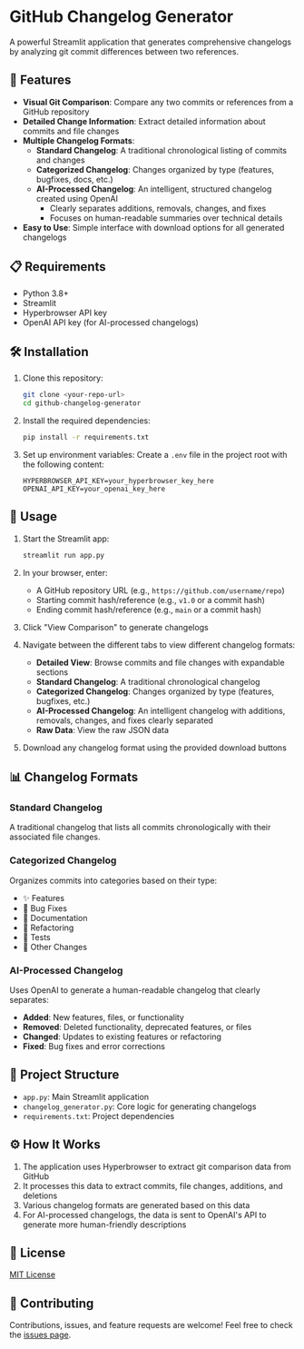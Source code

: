 # GitHub Changelog Generator

A powerful Streamlit application that generates comprehensive changelogs by analyzing git commit differences between two references.

## 🌟 Features

- **Visual Git Comparison**: Compare any two commits or references from a GitHub repository
- **Detailed Change Information**: Extract detailed information about commits and file changes
- **Multiple Changelog Formats**:
  - **Standard Changelog**: A traditional chronological listing of commits and changes
  - **Categorized Changelog**: Changes organized by type (features, bugfixes, docs, etc.)
  - **AI-Processed Changelog**: An intelligent, structured changelog created using OpenAI
    - Clearly separates additions, removals, changes, and fixes
    - Focuses on human-readable summaries over technical details
- **Easy to Use**: Simple interface with download options for all generated changelogs

## 📋 Requirements

- Python 3.8+
- Streamlit
- Hyperbrowser API key
- OpenAI API key (for AI-processed changelogs)

## 🛠️ Installation

1. Clone this repository:
   ```bash
   git clone <your-repo-url>
   cd github-changelog-generator
   ```

2. Install the required dependencies:
   ```bash
   pip install -r requirements.txt
   ```

3. Set up environment variables:
   Create a `.env` file in the project root with the following content:
   ```
   HYPERBROWSER_API_KEY=your_hyperbrowser_key_here
   OPENAI_API_KEY=your_openai_key_here
   ```

## 🚀 Usage

1. Start the Streamlit app:
   ```bash
   streamlit run app.py
   ```

2. In your browser, enter:
   - A GitHub repository URL (e.g., `https://github.com/username/repo`)
   - Starting commit hash/reference (e.g., `v1.0` or a commit hash)
   - Ending commit hash/reference (e.g., `main` or a commit hash)

3. Click "View Comparison" to generate changelogs

4. Navigate between the different tabs to view different changelog formats:
   - **Detailed View**: Browse commits and file changes with expandable sections
   - **Standard Changelog**: A traditional chronological changelog
   - **Categorized Changelog**: Changes organized by type (features, bugfixes, etc.)
   - **AI-Processed Changelog**: An intelligent changelog with additions, removals, changes, and fixes clearly separated
   - **Raw Data**: View the raw JSON data

5. Download any changelog format using the provided download buttons

## 📊 Changelog Formats

### Standard Changelog
A traditional changelog that lists all commits chronologically with their associated file changes.

### Categorized Changelog
Organizes commits into categories based on their type:
- ✨ Features
- 🐛 Bug Fixes
- 📄 Documentation
- 🔨 Refactoring
- 🧪 Tests
- 🔄 Other Changes

### AI-Processed Changelog
Uses OpenAI to generate a human-readable changelog that clearly separates:
- **Added**: New features, files, or functionality
- **Removed**: Deleted functionality, deprecated features, or files
- **Changed**: Updates to existing features or refactoring
- **Fixed**: Bug fixes and error corrections

## 🧩 Project Structure

- `app.py`: Main Streamlit application
- `changelog_generator.py`: Core logic for generating changelogs
- `requirements.txt`: Project dependencies

## ⚙️ How It Works

1. The application uses Hyperbrowser to extract git comparison data from GitHub
2. It processes this data to extract commits, file changes, additions, and deletions
3. Various changelog formats are generated based on this data
4. For AI-processed changelogs, the data is sent to OpenAI's API to generate more human-friendly descriptions

## 📝 License

[MIT License](LICENSE)

## 🤝 Contributing

Contributions, issues, and feature requests are welcome! Feel free to check the [issues page](link-to-issues).
